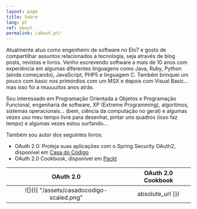 ```yaml
---
layout: page
title: Sobre
lang: pt
ref: about
permalink: /about.pt/
---
```


Atualmente atuo como engenheiro de software no Elo7 e gosto de compartilhar assuntos relacionados a tecnologia, seja através de blog posts, revistas e livros. Venho escrevendo software a mais de 10 anos com experiência em algumas diferentes linguagens como Java, Ruby, Python (ainda começando), JavaScript, PHP5 e linguagem C. Também brinquei um pouco com basic nos primórdios com um MSX e depois com Visual Basic... mas isso foi a muuuuitos anos atrás.

Sou interessado em Programação Orientada a Objetos e Programação Funcional, engenharia de software, XP (Extreme Programming), algoritmos, sistemas operacionais... (bem, ciência da computação no geral) e algumas vezes uso meu tempo livre para desenhar, pintar uns quadros (isso faz tempo) e algumas vezes estou surfando...

Também sou autor dos seguintes livros:
- OAuth 2.0: Proteja suas aplicações com o Spring Security OAuth2, disponível em [Casa do Código](https://www.casadocodigo.com.br/products/livro-oauth)
- OAuth 2.0 Cookbook, disponível em [Packt](https://www.packtpub.com/virtualization-and-cloud/oauth-20-cookbook)


OAuth 2.0                  |  OAuth 2.0 Cookbook
:-------------------------:|:-------------------------:
![]({{ "/assets/casadocodigo-scaled.png" | absolute_url }})  |  ![]({{ "/assets/packt-scaled.png" | absolute_url }})

